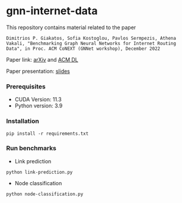 # gnn-internet-data

This repository contains material related to the paper 

```
Dimitrios P. Giakatos, Sofia Kostoglou, Pavlos Sermpezis, Athena Vakali, "Benchmarking Graph Neural Networks for Internet Routing Data", in Proc. ACM CoNEXT (GNNet workshop), December 2022

``` 

Paper link: [arXiv](https://arxiv.org/pdf/2210.14189.pdf) and [ACM DL](https://dl.acm.org/doi/10.1145/3565473.3569187)

Paper presentation: [slides](./GNNet2022_Benchmarking_GNNs.pdf)


### Prerequisites
* CUDA Version: 11.3
* Python version: 3.9

### Installation
```commandline
pip install -r requirements.txt
```

### Run benchmarks
- Link prediction
```commandline
python link-prediction.py
```
- Node classification
```commandline
python node-classification.py
```
